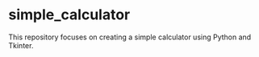 # simple_calculator
This repository focuses on creating a simple calculator using Python and Tkinter. 
